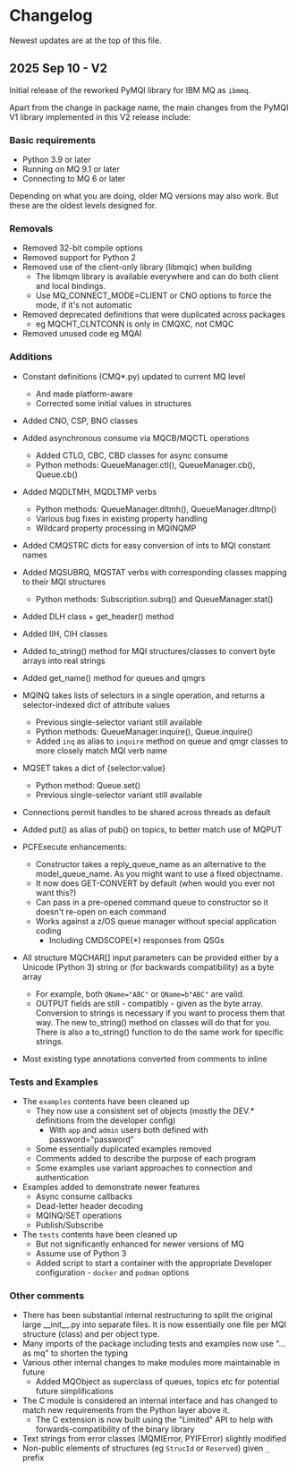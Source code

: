 
# Changelog
Newest updates are at the top of this file.

## 2025 Sep 10 - V2
Initial release of the reworked PyMQI library for IBM MQ as `ibmmq`.

Apart from the change in package name, the main changes from the PyMQI V1 library implemented in this V2 release
include:

### Basic requirements
* Python 3.9 or later
* Running on MQ 9.1 or later
* Connecting to MQ 6 or later

Depending on what you are doing, older MQ versions may also work. But these are
the oldest levels designed for.

### Removals
* Removed 32-bit compile options
* Removed support for Python 2
* Removed use of the client-only library (libmqic) when building
  * The libmqm library is available everywhere and can do both client and local bindings.
  * Use MQ_CONNECT_MODE=CLIENT or CNO options to force the mode, if it's not automatic
* Removed deprecated definitions that were duplicated across packages
  * eg MQCHT_CLNTCONN is only in CMQXC, not CMQC
* Removed unused code eg MQAI

### Additions
* Constant definitions (CMQ*.py) updated to current MQ level
  * And made platform-aware
  * Corrected some initial values in structures
* Added CNO, CSP, BNO classes
* Added asynchronous consume via MQCB/MQCTL operations
  * Added CTLO, CBC, CBD classes for async consume
  * Python methods: QueueManager.ctl(), QueueManager.cb(), Queue.cb()
* Added MQDLTMH, MQDLTMP verbs
  * Python methods: QueueManager.dltmh(), QueueManager.dltmp()
  * Various bug fixes in existing property handling
  * Wildcard property processing in MQINQMP
* Added CMQSTRC dicts for easy conversion of ints to MQI constant names
* Added MQSUBRQ, MQSTAT verbs with corresponding classes mapping to their MQI structures
  * Python methods: Subscription.subrq() and QueueManager.stat()
* Added DLH class + get_header() method
* Added IIH, CIH classes
* Added to_string() method for MQI structures/classes to convert byte arrays into real strings
* Added get_name() method for queues and qmgrs
* MQINQ takes lists of selectors in a single operation, and returns a selector-indexed dict of attribute values
  * Previous single-selector variant still available
  * Python methods: QueueManager.inquire(), Queue.inquire()
  * Added `inq` as alias to `inquire` method on queue and qmgr classes to more closely match MQI verb name
* MQSET takes a dict of {selector:value}
  * Python method: Queue.set()
  * Previous single-selector variant still available
* Connections permit handles to be shared across threads as default
* Added put() as alias of pub() on topics, to better match use of MQPUT

* PCFExecute enhancements:
  * Constructor takes a reply_queue_name as an alternative to the model_queue_name. As you might want to use a fixed
    objectname.
  * It now does GET-CONVERT by default (when would you ever not want this?)
  * Can pass in a pre-opened command queue to constructor so it doesn't re-open on each command
  * Works against a z/OS queue manager without special application coding
    * Including CMDSCOPE(*) responses from QSGs

* All structure MQCHAR[] input parameters can be provided either by a Unicode (Python 3) string or (for backwards
  compatibility) as a byte array
  * For example, both `QName="ABC"` or `QName=b"ABC"` are valid.
  * OUTPUT fields are still - compatibly - given as the byte array. Conversion to strings is necessary if you want to
    process them that way. The new to_string() method on classes will do that for you. There is also a to_string()
    function to do the same work for specific strings.

* Most existing type annotations converted from comments to inline

### Tests and Examples
* The `examples` contents have been cleaned up
  * They now use a consistent set of objects (mostly the DEV.* definitions from the developer config)
    * With `app` and `admin` users both defined with password="password"
  * Some essentially duplicated examples removed
  * Comments added to describe the purpose of each program
  * Some examples use variant approaches to connection and authentication
* Examples added to demonstrate newer features
  * Async consume callbacks
  * Dead-letter header decoding
  * MQINQ/SET operations
  * Publish/Subscribe
* The `tests` contents have been cleaned up
  * But not significantly enhanced for newer versions of MQ
  * Assume use of Python 3
  * Added script to start a container with the appropriate Developer configuration - `docker` and `podman` options

### Other comments
* There has been substantial internal restructuring to split the original large \_\_init\__.py into separate files. It is
  now essentially one file per MQI structure (class) and per object type.
* Many imports of the package including tests and examples now use "... as mq" to shorten the typing
* Various other internal changes to make modules more maintainable in future
  * Added MQObject as superclass of queues, topics etc for potential future simplifications
* The C module is considered an internal interface and has changed to match new requirements from the Python layer above
  it.
  * The C extension is now built using the "Limited" API to help with forwards-compatibility of the binary library
* Text strings from error classes (MQMIError, PYIFError) slightly modified
* Non-public elements of structures (eg `StrucId` or `Reserved`) given `_` prefix
